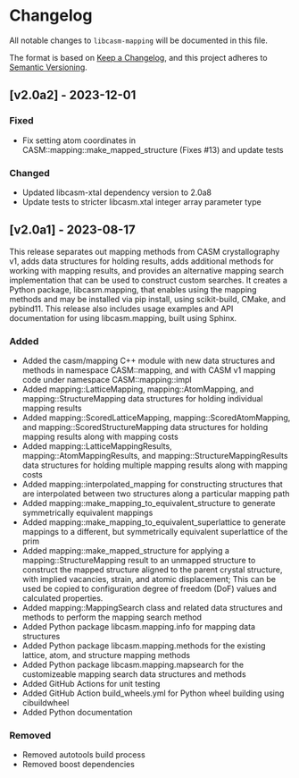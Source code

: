 # Changelog

All notable changes to `libcasm-mapping` will be documented in this file.

The format is based on [Keep a Changelog](https://keepachangelog.com/en/1.1.0/),
and this project adheres to [Semantic Versioning](https://semver.org/spec/v2.0.0.html).

## [v2.0a2] - 2023-12-01

### Fixed

- Fix setting atom coordinates in CASM::mapping::make_mapped_structure (Fixes #13) and update tests

### Changed

- Updated libcasm-xtal dependency version to 2.0a8
- Update tests to stricter libcasm.xtal integer array parameter type 


## [v2.0a1] - 2023-08-17

This release separates out mapping methods from CASM crystallography v1, adds data structures for holding results, adds additional methods for working with mapping results, and provides an alternative mapping search implementation that can be used to construct custom searches. It creates a Python package, libcasm.mapping, that enables using the mapping methods and may be installed via pip install, using scikit-build, CMake, and pybind11. This release also includes usage examples and API documentation for using libcasm.mapping, built using Sphinx.

### Added

- Added the casm/mapping C++ module with new data structures and methods in namespace CASM::mapping, and with CASM v1 mapping code under namespace CASM::mapping::impl
- Added mapping::LatticeMapping, mapping::AtomMapping, and mapping::StructureMapping data structures for holding individual mapping results
- Added mapping::ScoredLatticeMapping, mapping::ScoredAtomMapping, and mapping::ScoredStructureMapping data structures for holding mapping results along with mapping costs
- Added mapping::LatticeMappingResults, mapping::AtomMappingResults, and mapping::StructureMappingResults data structures for holding multiple mapping results along with mapping costs
- Added mapping::interpolated_mapping for constructing structures that are interpolated between two structures along a particular mapping path
- Added mapping::make_mapping_to_equivalent_structure to generate symmetrically equivalent mappings
- Added mapping::make_mapping_to_equivalent_superlattice to generate mappings to a different, but symmetrically equivalent superlattice of the prim
- Added mapping::make_mapped_structure for applying a mapping::StructureMapping result to an unmapped structure to construct the mapped structure aligned to the parent crystal structure, with implied vacancies, strain, and atomic displacement; This can be used be copied to configuration degree of freedom (DoF) values and calculated properties.
- Added mapping::MappingSearch class and related data structures and methods to perform the mapping search method
- Added Python package libcasm.mapping.info for mapping data structures
- Added Python package libcasm.mapping.methods for the existing lattice, atom, and structure mapping methods
- Added Python package libcasm.mapping.mapsearch for the customizeable mapping search data structures and methods
- Added GitHub Actions for unit testing
- Added GitHub Action build_wheels.yml for Python wheel building using cibuildwheel
- Added Python documentation


### Removed

- Removed autotools build process
- Removed boost dependencies
